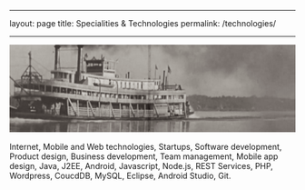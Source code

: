 ---
layout: page
title: Specialities & Technologies
permalink: /technologies/
*** 

![Boat](/assets/boat.png)

 Internet, Mobile and Web technologies, Startups, Software development, Product design, Business development, Team management, Mobile app design, Java, J2EE, Android, Javascript, Node.js, REST Services, PHP, Wordpress, CoucdDB, MySQL, Eclipse, Android Studio, Git.
